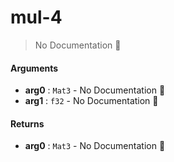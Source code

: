 # mul\-4

> No Documentation 🚧

#### Arguments

- **arg0** : `Mat3` \- No Documentation 🚧
- **arg1** : `f32` \- No Documentation 🚧

#### Returns

- **arg0** : `Mat3` \- No Documentation 🚧